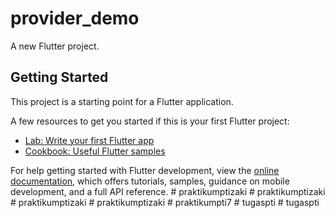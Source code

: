 # provider_demo

A new Flutter project.

## Getting Started

This project is a starting point for a Flutter application.

A few resources to get you started if this is your first Flutter project:

- [Lab: Write your first Flutter app](https://docs.flutter.dev/get-started/codelab)
- [Cookbook: Useful Flutter samples](https://docs.flutter.dev/cookbook)

For help getting started with Flutter development, view the
[online documentation](https://docs.flutter.dev/), which offers tutorials,
samples, guidance on mobile development, and a full API reference.
#   p r a k t i k u m p t i z a k i  
 #   p r a k t i k u m p t i z a k i  
 #   p r a k t i k u m p t i z a k i  
 #   p r a k t i k u m p t i z a k i  
 #   p r a k t i k u m p t i 7  
 #   t u g a s p t i  
 #   t u g a s p t i  
 
